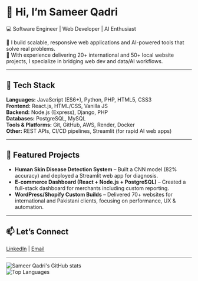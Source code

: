 # 👋 Hi, I’m Sameer Qadri  
💻 Software Engineer | Web Developer | AI Enthusiast

🎯 I build scalable, responsive web applications and AI-powered tools that solve real problems.  
📌 With experience delivering 20+ international and 50+ local website projects, I specialize in bridging web dev and data/AI workflows.

---

## 🧠 Tech Stack  
**Languages:** JavaScript (ES6+), Python, PHP, HTML5, CSS3  
**Frontend:** React.js, HTML/CSS, Vanilla JS  
**Backend:** Node.js (Express), Django, PHP  
**Databases:** PostgreSQL, MySQL  
**Tools & Platforms:** Git, GitHub, AWS, Render, Docker  
**Other:** REST APIs, CI/CD pipelines, Streamlit (for rapid AI web apps)

---

## 🚀 Featured Projects  
- **Human Skin Disease Detection System** – Built a CNN model (82% accuracy) and deployed a Streamlit web app for diagnosis.  
- **E-commerce Dashboard (React + Node.js + PostgreSQL)** – Created a full-stack dashboard for merchants including custom reporting.  
- **WordPress/Shopify Custom Builds** – Delivered 70+ websites for international and Pakistani clients, focusing on performance, UX & automation.

---

## 📫 Let’s Connect  
[LinkedIn](https://www.linkedin.com/in/sameerqadri) | [Email](mailto:sameerkhan8701@gmail.com)

---

![Sameer Qadri's GitHub stats](https://github-readme-stats.vercel.app/api?username=sameerqadri1&show_icons=true&theme=tokyonight)  
![Top Languages](https://github-readme-stats.vercel.app/api/top-langs/?username=sameerqadri1&layout=compact&theme=tokyonight)
